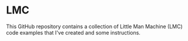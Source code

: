 # LMC
This GitHub repository contains a collection of Little Man Machine (LMC) code examples that I've created and some instructions.
